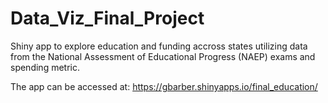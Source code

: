 # Data_Viz_Final_Project

Shiny app to explore education and funding accross states utilizing data from the National Assessment of Educational Progress (NAEP) exams and spending metric.

The app can be accessed at:
https://gbarber.shinyapps.io/final_education/
